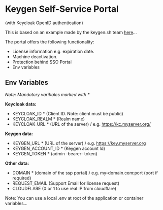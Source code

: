 # Keygen Self-Service Portal
(with Keycloak OpenID authentication)

This is based on an example made by the keygen.sh team [here](https://github.com/keygen-sh/example-react-licensing-portal)...

The portal offers the following functionality:

- License information e.g. expiration date.
- Machine deactivation.
- Protection behind SSO Portal
- Env variables

## Env Variables
_Note: Mandatory varibales marked with *_

__Keycloak data:__
- KEYCLOAK_ID * (Client ID. Note: client must be public)
- KEYCLOAK_REALM * (Realm name)
- KEYCLOAK_URL * (URL of the server) / e.g. https://kc.myserver.org/

__Keygen data:__
- KEYGEN_URL * (URL of the server) / e.g. https://key.myserver.org
- KEYGEN_ACCOUNT_ID * (Keygen account Id)
- KEYGEN_TOKEN * (admin -bearer- token)

__Other data:__
- DOMAIN * (domain of the ssp portal) / e.g. my-domain.com:port (port if required)
- REQUEST_EMAIL (Support Email for license request)
- CLOUDFLARE (0 or 1 to use real IP from cloudflare)

Note: You can use a local .env at root of the application or container variables...